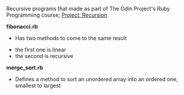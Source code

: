 Recursive programs that made as part of The Odin Project's Ruby Programming course; [Project: Recursion](https://www.theodinproject.com/courses/ruby-programming/lessons/recursion#assignment-1)

**fibonacci.rb**
* Has two methods to come to the same result
- the first one is linear
- the second is recursive

**merge_sort.rb**
* Defines a method to sort an unordered array into an ordered one, smallest to largest